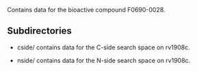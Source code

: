 Contains data for the bioactive compound F0690-0028.

## Subdirectories

- cside/ contains data for the C-side search space on rv1908c.

- nside/ contains data for the N-side search space on rv1908c.

